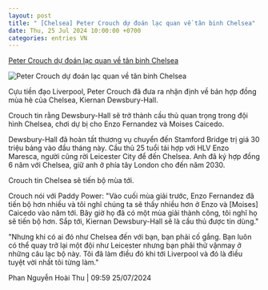 ```yaml
---
layout: post
title: " [Chelsea] Peter Crouch dự đoán lạc quan về tân binh Chelsea"
date: Thu, 25 Jul 2024 10:00:00 +0700
categories: entries VN
---
```

[Peter Crouch dự đoán lạc quan về tân binh Chelsea](https://www.tinthethao.com.vn/peter-crouch-du-doan-lac-quan-ve-tan-binh-chelsea-d771447.html)

![Peter Crouch dự đoán lạc quan về tân binh Chelsea](https://media.tinthethao.com.vn/resize/534x280/files/bongda/2024/07/25/transfer-hell-be-squad-player-peter-crouch-gives-verdict-on-chelsea-signing-1721876139027jpg.jpg)

Cựu tiền đạo Liverpool, Peter Crouch đã đưa ra nhận định về bản hợp đồng mùa hè của Chelsea, Kiernan Dewsbury-Hall.

Crouch tin rằng Dewsbury-Hall sẽ trở thành cầu thủ quan trọng trong đội hình Chelsea, chơi dự bị cho Enzo Fernandez và Moises Caicedo.

Dewsbury-Hall đã hoàn tất thương vụ chuyển đến Stamford Bridge trị giá 30 triệu bảng vào đầu tháng này. Cầu thủ 25 tuổi tái hợp với HLV Enzo Maresca, người cũng rời Leicester City để đến Chelsea. Anh đã ký hợp đồng 6 năm với Chelsea, giữ anh ở phía tây London cho đến năm 2030.

Crouch tin Chelsea sẽ tiến bộ mùa tới.

Crouch nói với Paddy Power: "Vào cuối mùa giải trước, Enzo Fernandez đã tiến bộ hơn nhiều và tôi nghĩ chúng ta sẽ thấy nhiều hơn ở Enzo và [Moises] Caicedo vào năm tới. Bây giờ họ đã có một mùa giải thành công, tôi nghĩ họ sẽ tiến bộ hơn. Sắp tới, Kiernan Dewsbury-Hall sẽ là cầu thủ được tin dùng."

"Nhưng khi có ai đó như Chelsea đến với bạn, bạn phải cố gắng. Bạn luôn có thể quay trở lại một đội như Leicester nhưng bạn phải thử vận ​​​​may ở những câu lạc bộ này. Tôi đã làm điều đó khi tới Liverpool và đó là điều tuyệt vời nhất tôi từng làm."

Phan Nguyễn Hoài Thu | 09:59 25/07/2024

